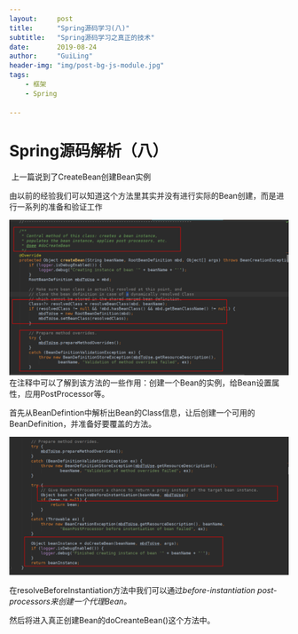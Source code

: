 ```yaml
---
layout:     post
title:      "Spring源码学习(八)"
subtitle:   "Spring源码学习之真正的技术"
date:       2019-08-24
author:     "GuiLing"
header-img: "img/post-bg-js-module.jpg"
tags:
    - 框架
    - Spring

---
```


# Spring源码解析（八）

​    上一篇说到了CreateBean创建Bean实例

​    由以前的经验我们可以知道这个方法里其实并没有进行实际的Bean创建，而是进行一系列的准备和验证工作

![img](/img/spring/2019/01/sjubq9n1mojseq62ngpikqgbb2.png)在注释中可以了解到该方法的一些作用：创建一个Bean的实例，给Bean设置属性，应用PostProcessor等。

首先从BeanDefintion中解析出Bean的Class信息，让后创建一个可用的BeanDefinition，并准备好要覆盖的方法。

![img](/img/spring/2019/01/1eomma9tb4idgo08542st4q5p1.png)

在resolveBeforeInstantiation方法中我们可以通过*before-instantiation post-processors来创建一个代理Bean。*

然后将进入真正创建Bean的doCreanteBean()这个方法中。